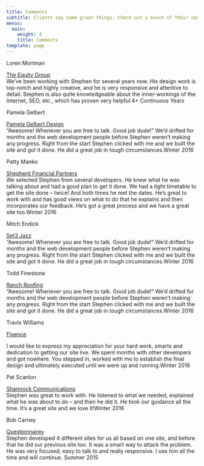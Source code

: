 ```yaml
---
title: Comments
subtitle: Clients say some great things. Check out a bunch of their comments. When we’re done you’ll be saying things like this too …….
menus:
  main:
    weight: 4
    title: Comments
template: page
---
```


<p class="stevie_headline_person">Loren Mortman</p>
<p class="stevie_headline"><a target="&#95;blank" class="comment" href="https://theequitygroup.com/"><span class="stevie_headline">The Equity Group</span></a><br>
<span class="stevie_body">We’ve been working with Stephen for several years now. His design work is top-notch and highly creative, and he is very responsive and attentive to detail.  Stephen is also quite knowledgeable about the inner-workings of the Internet, SEO, etc., which has proven very helpful.</span><span class="client_date">4+ Continuous Years</span></p>

<p class="stevie_headline_person">Pamela Gelbert</p>
<p class="stevie_headline"><a target="&#95;blank" class="comment" href="https://pamelagelbertdesign.com/"><span class="stevie_headline">Pamela Gelbert Design</span></a><br>
<span class="stevie_body"><span class="quote">“Awesome! Whenever you are free to talk. Good job dude!”</span> We’d drifted for months and the web development people before Stephen weren’t making any progress. Right from the start Stephen clicked with me and we built the site and got it done. He did a great job in tough circumstances.</span><span class="client_date">Winter 2016</span></p>

<p class="stevie_headline_person">Patty Manko</p>
<p class="stevie_headline"><a target="&#95;blank" class="comment" href="https://www.ShepherdFinancialPartners.com/"><span class="stevie_headline">Shepherd Financial Partners</span></a><br>
<span class="stevie_body">We selected Stephen from several developers. He knew what he was talking about and had a good plan to get it done. We had a tight timetable to get the site done – twice! And both times he met the dates. He’s great to work with and has good views on what to do that he explains and then incorporates our feedback. He’s got a great process and we have a great site too.</span><span class="client_date">Winter 2016</span></p>

<p class="stevie_headline_person">Mitch Endick</p>
<p class="stevie_headline"><a target="&#95;blank" class="comment" href="https://set3jazz.com/"><span class="stevie_headline">Set3 Jazz</span></a><br>
<span class="stevie_body"><span class="quote">“Awesome! Whenever you are free to talk. Good job dude!”</span> We’d drifted for months and the web development people before Stephen weren’t making any progress. Right from the start Stephen clicked with me and we built the site and got it done. He did a great job in tough circumstances.</span><span class="client_date">Winter 2016</span></p>

<p class="stevie_headline_person">Todd Finestone</p>
<p class="stevie_headline"><a target="&#95;blank" class="comment" href="https://www.ranchroofing.com/"><span class="stevie_headline">Ranch Roofing</span></a><br>
<span class="stevie_body"><span class="quote">“Awesome! Whenever you are free to talk. Good job dude!”</span> We’d drifted for months and the web development people before Stephen weren’t making any progress. Right from the start Stephen clicked with me and we built the site and got it done. He did a great job in tough circumstances.</span><span class="client_date">Winter 2016</span></p>

<p class="stevie_headline_person">Travis Williams</p>
<p class="stevie_headline"><a target="&#95;blank" class="comment" href="https://www.fluence.science/"><span class="stevie_headline">Fluence</span></a><br>
<p><span class="stevie_body">I would like to express my appreciation for your hard work, smarts and dedication to getting our site live. We spent months with other developers and got nowhere. You stepped in, worked with me to establish the final design and ultimately executed until we were up and running.</span><span class="client_date">Winter 2016</span></p>

<p class="stevie_headline_person">Pat Scanlon</p>
<p class="stevie_headline"><a target="&#95;blank" class="comment" href="http://www.shamrockcommunications.com/"><span class="stevie_headline">Shamrock Communications</span></a><br>
<span class="stevie_body">Stephen was great to work with. He listened to what we needed, explained what he was about to do – and then he did it. He took our guidance all the time. It’s a great site and we love it!</span><span class="client_date">Winter 2016</span></p>

<p class="stevie_headline_person">Bob Carney</p>
<p class="stevie_headline"><a target="&#95;blank" class="comment" href="http://www.questionnairey.com/"><span class="stevie_headline">Questionnairey</span></a><br>
<span class="stevie_body">Stephen developed 4 different sites for us all based on one site, and before that he did our previous site too. It was a smart way to attack the problem. He was very focused, easy to talk to and really responsive. I use him all the time and will continue.</span><span class="client_date"> Summer 2015</span></p>
